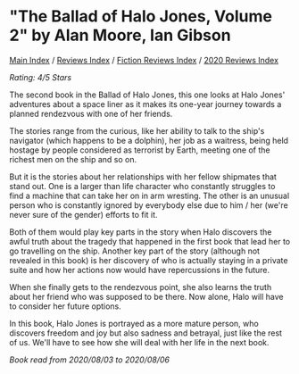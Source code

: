 # "The Ballad of Halo Jones, Volume 2" by Alan Moore, Ian Gibson

[Main Index](../../../README.md) / [Reviews Index](../../README.md) / [Fiction Reviews Index](../README.md) / [2020 Reviews Index](README.md)

*Rating: 4/5 Stars*

The second book in the Ballad of Halo Jones, this one looks at Halo Jones' adventures about a space liner as it makes its one-year journey towards a planned rendezvous with one of her friends.

The stories range from the curious, like her ability to talk to the ship's navigator (which happens to be a dolphin), her job as a waitress, being held hostage by people considered as terrorist by Earth, meeting one of the richest men on the ship and so on.

But it is the stories about her relationships with her fellow shipmates that stand out. One is a larger than life character who constantly struggles to find a machine that can take her on in arm wresting. The other is an unusual person who is constantly ignored by everybody else due to him / her (we're never sure of the gender) efforts to fit it.

Both of them would play key parts in the story when Halo discovers the awful truth about the tragedy that happened in the first book that lead her to go travelling on the ship. Another key part of the story (although not revealed in this book) is her discovery of who is actually staying in a private suite and how her actions now would have repercussions in the future.

When she finally gets to the rendezvous point, she also learns the truth about her friend who was supposed to be there. Now alone, Halo will have to consider her future options.

In this book, Halo Jones is portrayed as a more mature person, who discovers freedom and joy but also sadness and betrayal, just like the rest of us. We'll have to see how she will deal with her life in the next book.

*Book read from 2020/08/03 to 2020/08/06*
